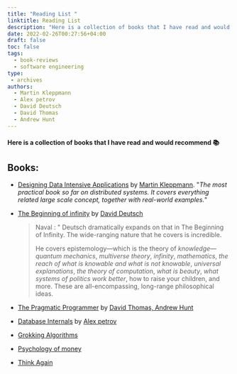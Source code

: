 ```yaml
---
title: "Reading List "
linktitle: Reading List
description: "Here is a collection of books that I have read and would recommend."
date: 2022-02-26T00:27:56+04:00
draft: false
toc: false
tags:
  - book-reviews
  - software engineering
type:
 - archives
authors:
  - Martin Kleppmann
  - Alex petrov
  - David Deutsch
  - David Thomas
  - Andrew Hunt
---
```


####  Here is a collection of books that I have read and would recommend :books:
## Books:
- [Designing Data Intensive Applications](/posts) by [Martin Kleppmann](https://twitter.com/martinkl).
"*The most practical book so far on distributed systems.
It covers everything related large scale concept, together with real-world examples.*"


- [The Beginning of infinity]() by [David Deutsch](https://twitter.com/DavidDeutschOxf)
  > Naval : " Deutsch dramatically expands on that in The Beginning of Infinity.
  > The wide-ranging nature that he covers is incredible. 
  > 
  > He covers epistemology—which is the theory of *knowledge—quantum mechanics*, 
  > *multiverse theory*, *infinity*, *mathematics*,
  > *the reach of what is knowable and what is not knowable*, *universal explanations*, 
  > *the theory of computatio*n, *what is beauty*, *what systems of politics work better*, 
  > how to raise your children, and more. 
  > These are all-encompassing, long-range philosophical ideas.
  > 

- [The Pragmatic Programmer](/archives/2020/06/review-the-pragmatic-programmer) by [David Thomas, Andrew Hunt](https://pragprog.com/titles/tpp20/the-pragmatic-programmer-20th-anniversary-edition/)
 
- [Database Internals]() by [Alex petrov](https://twitter.com/ifesdjeen)

- [Grokking Algorithms]()

- [Psychology of money]()

- [Think Again]()


  
